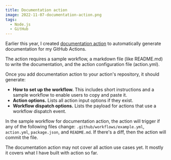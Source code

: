 ```yaml
---
title: Documentation action
image: 2022-11-07-documentation-action.png
tags:
  - Node.js
  - GitHub
---
```


Earlier this year, I created [documentation action](https://github.com/katydecorah/documentation-action) to automatically generate documentation for my GitHub Actions.

The action requires a sample workflow, a markdown file (like README.md) to write the documentation, and the action configuration file (action.yml).

Once you add documentation action to your action's repository, it should generate:

- **How to set up the workflow.** This includes short instructions and a sample workflow to enable users to copy and paste it.
- **Action options.** Lists all action input options if they exist.
- **Workflow dispatch options.** Lists the payload for actions that use a workflow dispatch event.

In the sample workflow for documentation action, the action will trigger if any of the following files change: `.github/workflows/example.yml`, `action.yml`, `package.json`, and `README.md`. If there's a diff, then the action will commit the file.

The documentation action may not cover all action use cases yet. It mostly it covers what I have built with action so far.
